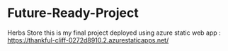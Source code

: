 # Future-Ready-Project
Herbs Store
this is my final project deployed using azure static web app : https://thankful-cliff-0272d8910.2.azurestaticapps.net/
